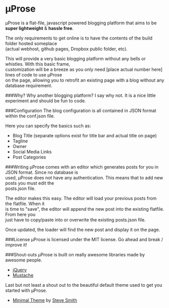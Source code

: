 μProse
====

μProse is a flat-file, javascript powered blogging platform that aims to be **super lightweight** &amp; **hassle free**.

The only requirements to get online is to have the contents of the build folder hosted someplace<br>
(actual webhost, github pages, Dropbox public folder, etc).

This will provide a very basic blogging platform without any bells or whistles. With this basic frame, <br>
customization will be a breeze as you only need [place actual number here] lines of code to use μProse <br>
on the page, allowing you to retrofit an existing page with a blog without any database requirement.

###Why?
Why another blogging platform? I say why not. It is a nice little experiment and should be fun to code.

###Configuration
The blog configuration is all contained in JSON format within the conf.json file.

Here you can specify the basics such as:
- Blog Title (separate options exist for title bar and actual title on page)
- Tagline
- Owner
- Social Media Links
- Post Categories

###Writing
μProse comes with an editor which generates posts for you in JSON format. Since no database is <br>
used, μProse does not have any authentication. This means that to add new posts you must edit the <br>
posts.json file.

The editor makes this easy. The editor will load your previous posts from the flatfile. When it<br>
is time to "save", the editor will append the new post into the existing flatfile. From here you<br>
just have to copy/paste into or overwrite the existing posts.json file.

Once updated, the loader will find the new post and display it on the page.

###License
μProse is licensed under the MIT license. Go ahead and break / improve it!

###Shout-outs
μProse is built on really awesome libraries made by awesome people.

- [jQuery](http://jquery.com/)
- [Mustache](http://mustache.github.io/)

Last but not least a shout out to the beautiful default theme used to get you started with μProse.

- [Minimal Theme](https://github.com/orderedlist/minimal) by [Steve Smith](https://github.com/orderedlist) 
